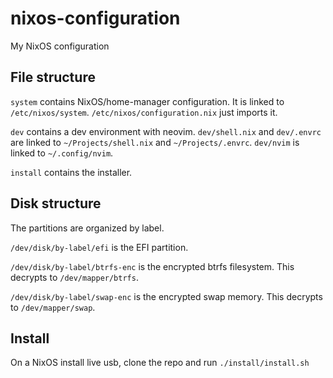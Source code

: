 # nixos-configuration
My NixOS configuration

## File structure

`system` contains NixOS/home-manager configuration. It is linked to `/etc/nixos/system`. `/etc/nixos/configuration.nix` just imports it.

`dev` contains a dev environment with neovim. `dev/shell.nix` and `dev/.envrc` are linked to `~/Projects/shell.nix` and `~/Projects/.envrc`. `dev/nvim` is linked to `~/.config/nvim`.

`install` contains the installer.

## Disk structure

The partitions are organized by label.

`/dev/disk/by-label/efi` is the EFI partition.

`/dev/disk/by-label/btrfs-enc` is the encrypted btrfs filesystem. This decrypts to `/dev/mapper/btrfs`.

`/dev/disk/by-label/swap-enc` is the encrypted swap memory. This decrypts to `/dev/mapper/swap`.

## Install

On a NixOS install live usb, clone the repo and run `./install/install.sh`

